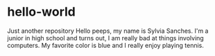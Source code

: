 # hello-world
Just another repository
Hello peeps, my name is Sylvia Sanches. I'm a junior in high school and turns out, I am really bad at things involving computers. My favorite color is blue and I really enjoy playing tennis. 
